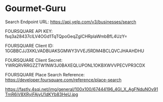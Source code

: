 # Gourmet-Guru

Search Endpoint URL: https://api.yelp.com/v3/businesses/search


FOURSQUARE API KEY:
fsq3a28437clLV4OGd1TqTQpoGeqZglCHRplaWmbBfL4UzY=

FOURSQUARE Client ID:
1GGBBCJJ3XKLVADBUAKSGMWY3VVEJ5RDM4BCLQVCJHAAHDHU

FOURSQUARE Client Secret:
YWRQRVRRGZZTW1NW3J0BAXEQLUPONL1OKBXWVVPECVPR3CDX

FOURSQUARE Place Search Reference:
https://developer.foursquare.com/reference/place-search

https://fastly.4sqi.net/img/general/100x100/67444196_4GI_X_AgFNduNOv91TmR6iV8XRyiFAjyU1dKYb83HeU.jpg